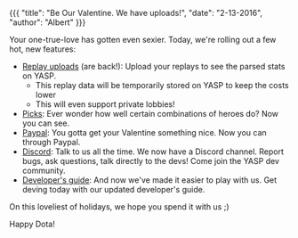 {{{
  "title": "Be Our Valentine. We have uploads!",
  "date": "2-13-2016",
  "author": "Albert"
}}}

Your one-true-love has gotten even sexier. Today, we're rolling out a few hot, new features:

* [Replay uploads](/request) (are back!): Upload your replays to see the parsed stats on YASP.
  * This replay data will be temporarily stored on YASP to keep the costs lower
  * This will even support private lobbies!
* [Picks](/picks): Ever wonder how well certain combinations of heroes do? Now you can see.
* [Paypal](/carry): You gotta get your Valentine something nice. Now you can through Paypal.
* [Discord](https://discord.gg/0o5SQGbXuWALMIGQ): Talk to us all the time. We now have a Discord channel. Report bugs, ask questions, talk directly to the devs! Come join the YASP dev community.
* [Developer's guide](https://github.com/yasp-dota/yasp/blob/master/README.md): And now we've made it easier to play with us. Get deving today with our updated developer's guide.

On this loveliest of holidays, we hope you spend it with us ;)

Happy Dota!
